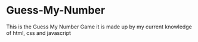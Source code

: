 # Guess-My-Number
This is the Guess My Number Game
it is made up by my current knowledge of html, css and javascript
